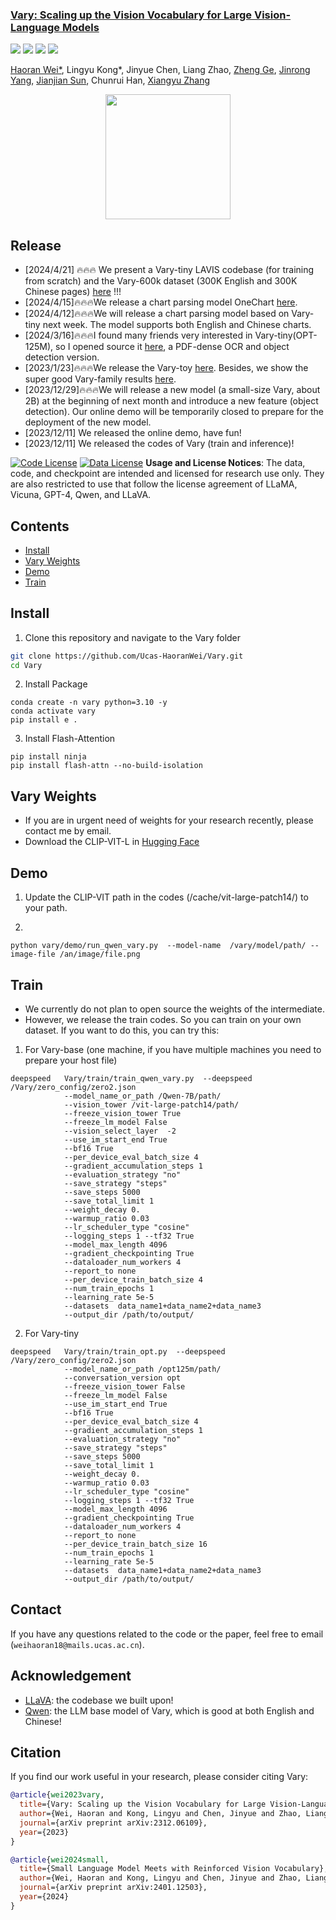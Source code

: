 <h3><a href="">Vary: Scaling up the Vision Vocabulary for Large Vision-Language Models</a></h3>
<a href="https://varybase.github.io/"><img src="https://img.shields.io/badge/Project-Page-Green"></a>
<a href="https://arxiv.org/abs/2312.06109"><img src="https://img.shields.io/badge/Paper-PDF-orange"></a> 
<a href="http://region-31.seetacloud.com:22701/"><img src="https://img.shields.io/badge/demo-blue"></a> 
<a href="https://zhuanlan.zhihu.com/p/671420712"><img src="https://img.shields.io/badge/zhihu-yellow"></a> 

[Haoran Wei*](https://scholar.google.com/citations?user=J4naK0MAAAAJ&hl=en), Lingyu Kong*, Jinyue Chen, Liang Zhao, [Zheng Ge](https://joker316701882.github.io/), [Jinrong Yang](https://yancie-yjr.github.io/), [Jianjian Sun](https://scholar.google.com/citations?user=MVZrGkYAAAAJ&hl=en), Chunrui Han, [Xiangyu Zhang](https://scholar.google.com/citations?user=yuB-cfoAAAAJ&hl=en)
	


<p align="center">
<img src="assets/logo.jpg" style="width: 200px" align=center>
</p>

## Release
- [2024/4/21] 🔥🔥🔥 We present a Vary-tiny LAVIS codebase (for training from scratch) and the Vary-600k dataset (300K English and 300K Chinese pages) [here](https://github.com/Ucas-HaoranWei/Vary-tiny-600k) !!!
- [2024/4/15]🔥🔥🔥We release a chart parsing model OneChart [here](https://github.com/LingyvKong/OneChart).
- [2024/4/12]🔥🔥🔥We will release a chart parsing model based on Vary-tiny next week. The model supports both English and Chinese charts.
- [2024/3/16]🔥🔥🔥I found many friends very interested in Vary-tiny(OPT-125M), so I opened source it [here](https://huggingface.co/HaoranWei/Vary-tiny-opt125M/tree/main), a PDF-dense OCR and object detection version.
- [2023/1/23]🔥🔥🔥We release the Vary-toy [here](https://github.com/Ucas-HaoranWei/Vary-toy). Besides, we show the super good Vary-family results [here](https://github.com/Ucas-HaoranWei/Vary-family).
- [2023/12/29]🔥🔥🔥We will release a new model (a small-size Vary, about 2B) at the beginning of next month and introduce a new feature (object detection). Our online demo will be temporarily closed to prepare for the deployment of the new model.
- [2023/12/11] We released the online demo, have fun! 
- [2023/12/11] We released the codes of Vary (train and inference)! 

[![Code License](https://img.shields.io/badge/Code%20License-Apache_2.0-green.svg)](https://github.com/tatsu-lab/stanford_alpaca/blob/main/LICENSE)
[![Data License](https://img.shields.io/badge/Data%20License-CC%20By%20NC%204.0-red.svg)](https://github.com/tatsu-lab/stanford_alpaca/blob/main/DATA_LICENSE)
**Usage and License Notices**: The data, code, and checkpoint are intended and licensed for research use only. They are also restricted to use that follow the license agreement of LLaMA, Vicuna, GPT-4, Qwen, and LLaVA. 


## Contents
- [Install](#install)
- [Vary Weights](#vary-weights)
- [Demo](#Demo)
- [Train](#train)

## Install
1. Clone this repository and navigate to the Vary folder
```bash
git clone https://github.com/Ucas-HaoranWei/Vary.git
cd Vary
```
2. Install Package
```Shell
conda create -n vary python=3.10 -y
conda activate vary
pip install e .
```

3. Install Flash-Attention
```
pip install ninja
pip install flash-attn --no-build-isolation
```

## Vary Weights
- If you are in urgent need of weights for your research recently, please contact me by email. 
- Download the CLIP-VIT-L in [Hugging Face](https://huggingface.co/openai/clip-vit-large-patch14/tree/main)
  
## Demo
1. Update the CLIP-VIT path in the codes (/cache/vit-large-patch14/) to your path.

2.
```Shell
python vary/demo/run_qwen_vary.py  --model-name  /vary/model/path/ --image-file /an/image/file.png
```
## Train
- We currently do not plan to open source the weights of the intermediate.
- However, we release the train codes. So you can train on your own dataset.
If you want to do this, you can try this:
1. For Vary-base (one machine, if you have multiple machines you need to prepare your host file)
```Shell
deepspeed   Vary/train/train_qwen_vary.py  --deepspeed /Vary/zero_config/zero2.json
            --model_name_or_path /Qwen-7B/path/
            --vision_tower /vit-large-patch14/path/
            --freeze_vision_tower True
            --freeze_lm_model False
            --vision_select_layer  -2
            --use_im_start_end True
            --bf16 True
            --per_device_eval_batch_size 4
            --gradient_accumulation_steps 1
            --evaluation_strategy "no"
            --save_strategy "steps"
            --save_steps 5000
            --save_total_limit 1
            --weight_decay 0.
            --warmup_ratio 0.03
            --lr_scheduler_type "cosine"
            --logging_steps 1 --tf32 True
            --model_max_length 4096
            --gradient_checkpointing True
            --dataloader_num_workers 4
            --report_to none
            --per_device_train_batch_size 4
            --num_train_epochs 1
            --learning_rate 5e-5
            --datasets  data_name1+data_name2+data_name3
            --output_dir /path/to/output/
```
2. For Vary-tiny
```Shell
deepspeed   Vary/train/train_opt.py  --deepspeed /Vary/zero_config/zero2.json
            --model_name_or_path /opt125m/path/
            --conversation_version opt
            --freeze_vision_tower False
            --freeze_lm_model False
            --use_im_start_end True
            --bf16 True
            --per_device_eval_batch_size 4
            --gradient_accumulation_steps 1
            --evaluation_strategy "no"
            --save_strategy "steps"
            --save_steps 5000
            --save_total_limit 1
            --weight_decay 0.
            --warmup_ratio 0.03
            --lr_scheduler_type "cosine"
            --logging_steps 1 --tf32 True
            --model_max_length 4096
            --gradient_checkpointing True
            --dataloader_num_workers 4
            --report_to none
            --per_device_train_batch_size 16
            --num_train_epochs 1
            --learning_rate 5e-5
            --datasets  data_name1+data_name2+data_name3
            --output_dir /path/to/output/
```


## Contact
If you have any questions related to the code or the paper, feel free to email (`weihaoran18@mails.ucas.ac.cn`).

## Acknowledgement
- [LLaVA](https://github.com/lm-sys/FastChat): the codebase we built upon!
- [Qwen](https://github.com/QwenLM/Qwen): the LLM base model of Vary, which is good at both English and Chinese!




## Citation
If you find our work useful in your research, please consider citing Vary:
```bibtex
@article{wei2023vary,
  title={Vary: Scaling up the Vision Vocabulary for Large Vision-Language Models},
  author={Wei, Haoran and Kong, Lingyu and Chen, Jinyue and Zhao, Liang and Ge, Zheng and Yang, Jinrong and Sun, Jianjian and Han, Chunrui and Zhang, Xiangyu},
  journal={arXiv preprint arXiv:2312.06109},
  year={2023}
}

@article{wei2024small,
  title={Small Language Model Meets with Reinforced Vision Vocabulary},
  author={Wei, Haoran and Kong, Lingyu and Chen, Jinyue and Zhao, Liang and Ge, Zheng and Yu, En and Sun, Jianjian and Han, Chunrui and Zhang, Xiangyu},
  journal={arXiv preprint arXiv:2401.12503},
  year={2024}
}
```

